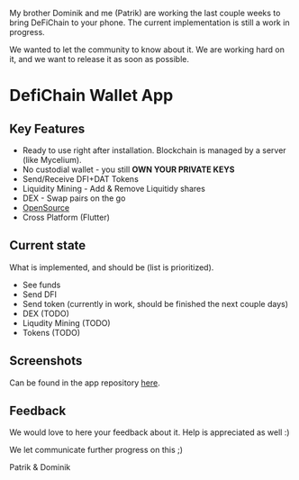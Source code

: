 My brother Dominik and me (Patrik) are working the last couple weeks to bring DeFiChain to your phone. 
The current implementation is still a work in progress.

We wanted to let the community to know about it. We are working hard on it, and we want to release it as soon as possible. 

# DefiChain Wallet App
## Key Features
* Ready to use right after installation. Blockchain is managed by a server (like Mycelium).
* No custodial wallet - you still **OWN YOUR PRIVATE KEYS**
* Send/Receive DFI+DAT Tokens
* Liquidity Mining - Add & Remove Liquitidy shares
* DEX - Swap pairs on the go
* [OpenSource](https://github.com/DeFiCh-WalletApp/WalletApp)
* Cross Platform (Flutter)


## Current state
What is implemented, and should be (list is prioritized).
* See funds
* Send DFI 
* Send token (currently in work, should be finished the next couple days)
* DEX (TODO)
* Liqudity Mining (TODO)
* Tokens (TODO)

## Screenshots
Can be found in the app repository [here](https://github.com/DeFiCh-WalletApp/WalletApp).

## Feedback

We would love to here your feedback about it. Help is appreciated as well :)

We let communicate further progress on this ;)


Patrik & Dominik